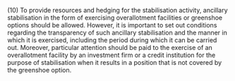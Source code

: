 (10) To provide resources and hedging for the stabilisation activity, ancillary stabilisation in the form of exercising overallotment facilities or greenshoe options should be allowed. However, it is important to set out conditions regarding the transparency of such ancillary stabilisation and the manner in which it is exercised, including the period during which it can be carried out. Moreover, particular attention should be paid to the exercise of an overallotment facility by an investment firm or a credit institution for the purpose of stabilisation when it results in a position that is not covered by the greenshoe option.